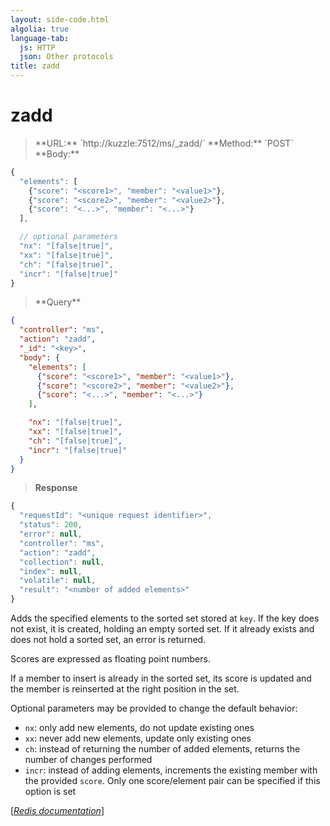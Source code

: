 ```yaml
---
layout: side-code.html
algolia: true
language-tab:
  js: HTTP
  json: Other protocols
title: zadd
---
```


# zadd




<blockquote class="js">
<p>
**URL:** `http://kuzzle:7512/ms/_zadd/<key>`  
**Method:** `POST`  
**Body:**
</p>
</blockquote>


```js
{
  "elements": [
    {"score": "<score1>", "member": "<value1>"},
    {"score": "<score2>", "member": "<value2>"},
    {"score": "<...>", "member": "<...>"}
  ],

  // optional parameters
  "nx": "[false|true]",
  "xx": "[false|true]",
  "ch": "[false|true]",
  "incr": "[false|true]"
}
```



<blockquote class="json">
<p>
**Query**
</p>
</blockquote>


```json
{
  "controller": "ms",
  "action": "zadd",
  "_id": "<key>",
  "body": {
    "elements": [
      {"score": "<score1>", "member": "<value1>"},
      {"score": "<score2>", "member": "<value2>"},
      {"score": "<...>", "member": "<...>"}
    ],

    "nx": "[false|true]",
    "xx": "[false|true]",
    "ch": "[false|true]",
    "incr": "[false|true]"
  }
}
```

>**Response**

```javascript
{
  "requestId": "<unique request identifier>",
  "status": 200,
  "error": null,
  "controller": "ms",
  "action": "zadd",
  "collection": null,
  "index": null,
  "volatile": null,
  "result": "<number of added elements>"
}
```

Adds the specified elements to the sorted set stored at `key`. If the key does not exist, it is created, holding an empty sorted set. If it already exists and does not hold a sorted set, an error is returned.

Scores are expressed as floating point numbers.

If a member to insert is already in the sorted set, its score is updated and the member is reinserted at the right position in the set.

Optional parameters may be provided to change the default behavior:

* `nx`: only add new elements, do not update existing ones
* `xx`: never add new elements, update only existing ones
* `ch`: instead of returning the number of added elements, returns the number of changes performed
* `incr`: instead of adding elements, increments the existing member with the provided `score`. Only one score/element pair can be specified if this option is set

[[_Redis documentation_]](https://redis.io/commands/zadd)
